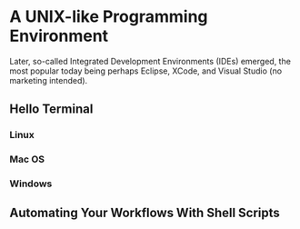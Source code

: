 # A UNIX-like Programming Environment

Later, so-called Integrated Development Environments (IDEs) emerged, the most
popular today being perhaps Eclipse, XCode, and Visual Studio (no marketing
intended).

## Hello Terminal

### Linux

### Mac OS

### Windows

## Automating Your Workflows With Shell Scripts
